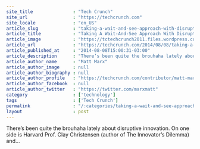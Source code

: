 ```yaml
---
site_title               : "Tech Crunch"
site_url                 : "https://techcrunch.com"
site_locale              : "en_US"
article_slug             : "taking-a-wait-and-see-approach-with-disruptive-innovations"
article_title            : "Taking A Wait-And-See Approach With Disruptive Innovations"
article_image            : "https://tctechcrunch2011.files.wordpress.com/2014/08/shutterstock_95545024-e1407430392945.jpg?w=764&h=400&crop=1"
article_url              : "https://techcrunch.com/2014/08/08/taking-a-wait-and-see-approach-with-disruptive-innovations/"
article_published_at     : "2014-08-08T15:00:31-03:00"
article_description      : "There’s been quite the brouhaha lately about disruptive innovation. On one side is Harvard Prof. Clay Christensen (author of The Innovator’s Dilemma) and..."
article_author_name      : "Matt Marx"
article_author_image     : null
article_author_biography : null
article_author_profile   : "https://techcrunch.com/contributor/matt-marx/"
article_author_facebook  : null
article_author_twitter   : "https://twitter.com/marxmatt"
category                 : ['technology']
tags                     : ['Tech Crunch']
permalink                : "/:categories/taking-a-wait-and-see-approach-with-disruptive-innovations/"
layout                   : post
---
```


There’s been quite the brouhaha lately about disruptive innovation. On one side is Harvard Prof. Clay Christensen (author of The Innovator’s Dilemma) and...
